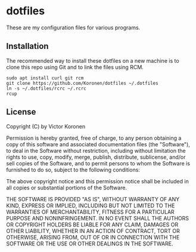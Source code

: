 # dotfiles

These are my configuration files for various programs.

## Installation

The recommended way to install these dotfiles on a new machine is to clone this
repo using Git and to link the files using RCM.

    sudo apt install curl git rcm
    git clone https://github.com/Koronen/dotfiles ~/.dotfiles
    ln -s ~/.dotfiles/rcrc ~/.rcrc
    rcup

## License

Copyright (C) by Victor Koronen

Permission is hereby granted, free of charge, to any person obtaining a copy
of this software and associated documentation files (the "Software"), to deal
in the Software without restriction, including without limitation the rights
to use, copy, modify, merge, publish, distribute, sublicense, and/or sell
copies of the Software, and to permit persons to whom the Software is
furnished to do so, subject to the following conditions:

The above copyright notice and this permission notice shall be included in
all copies or substantial portions of the Software.

THE SOFTWARE IS PROVIDED "AS IS", WITHOUT WARRANTY OF ANY KIND, EXPRESS OR
IMPLIED, INCLUDING BUT NOT LIMITED TO THE WARRANTIES OF MERCHANTABILITY,
FITNESS FOR A PARTICULAR PURPOSE AND NONINFRINGEMENT. IN NO EVENT SHALL THE
AUTHORS OR COPYRIGHT HOLDERS BE LIABLE FOR ANY CLAIM, DAMAGES OR OTHER
LIABILITY, WHETHER IN AN ACTION OF CONTRACT, TORT OR OTHERWISE, ARISING FROM,
OUT OF OR IN CONNECTION WITH THE SOFTWARE OR THE USE OR OTHER DEALINGS IN
THE SOFTWARE.
